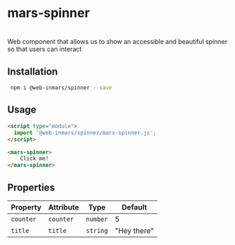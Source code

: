 # mars-spinner

# <mars-spinner>
Web component that allows us to show an accessible and beautiful spinner so that users can interact

## Installation
```bash
 npm i @web-inmars/spinner --save
```

## Usage
```html
<script type="module">
  import '@web-inmars/spinner/mars-spinner.js';
</script>

<mars-spinner>
    Click me!
</mars-spinner>
```

## Properties

| Property  | Attribute | Type     | Default     |
|-----------|-----------|----------|-------------|
| `counter` | `counter` | `number` | 5           |
| `title`   | `title`   | `string` | "Hey there" |
